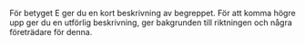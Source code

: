 För betyget E ger du en kort beskrivning av begreppet. För att komma högre upp ger du en utförlig beskrivning, ger bakgrunden till riktningen och några företrädare för denna.